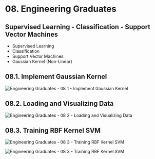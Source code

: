 # 08. Engineering Graduates
## Supervised Learning - Classification - Support Vector Machines

- Supervised Learning
- Classification
- Support Vector Machines
- Gaussian Kernel (Non-Linear)

## 08.1. Implement Gaussian Kernel

![Engineering Graduates - 08 1 - Implement Gaussian Kernel](https://user-images.githubusercontent.com/84108349/155221160-64cb85d8-0e75-44be-82b5-6f140be879f6.png)

## 08.2. Loading and Visualizing Data

![Engineering Graduates - 08 2 - Loading and Visualizing Data](https://user-images.githubusercontent.com/84108349/155221286-76761fc2-6ae9-4267-a5d1-e6977a32ff5d.png)

## 08.3. Training RBF Kernel SVM

![Engineering Graduates - 08 3 - Training RBF Kernel SVM](https://user-images.githubusercontent.com/84108349/155221196-91126880-1944-42d8-8971-2d73cfe4539b.png)

![Engineering Graduates - 08 3 - Training RBF Kernel SVM](https://user-images.githubusercontent.com/84108349/155221424-7857f96c-c1c7-4c7c-ad0a-d56c152e52bc.png)

